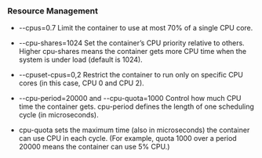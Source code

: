### Resource Management
- --cpus=0.7
    Limit the container to use at most 70% of a single CPU core.

- --cpu-shares=1024
    Set the container’s CPU priority relative to others. Higher cpu-shares means the container gets more CPU time when the system is under load (default is 1024).

-  --cpuset-cpus=0,2
    Restrict the container to run only on specific CPU cores (in this case, CPU 0 and CPU 2).

-    --cpu-period=20000 and --cpu-quota=1000
    Control how much CPU time the container gets.
    cpu-period defines the length of one scheduling cycle (in microseconds).

-   cpu-quota sets the maximum time (also in microseconds) the container can use CPU in each cycle.
        (For example, quota 1000 over a period 20000 means the container can use 5% CPU.)

